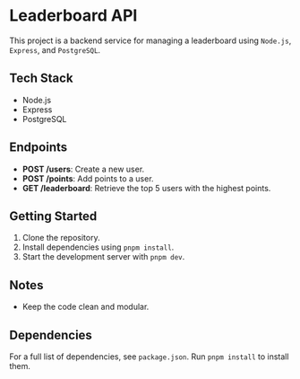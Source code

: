 # Leaderboard API

This project is a backend service for managing a leaderboard using `Node.js`, `Express`, and `PostgreSQL`.

## Tech Stack

- Node.js
- Express
- PostgreSQL

## Endpoints

- **POST /users**: Create a new user.
- **POST /points**: Add points to a user.
- **GET /leaderboard**: Retrieve the top 5 users with the highest points.

## Getting Started

1. Clone the repository.
2. Install dependencies using `pnpm install`.
3. Start the development server with `pnpm dev`.

## Notes

- Keep the code clean and modular.

## Dependencies

For a full list of dependencies, see `package.json`. Run `pnpm install` to install them.
